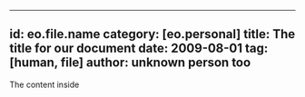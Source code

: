----
id: eo.file.name
category: [eo.personal]
title: The title for our document
date: 2009-08-01
tag: [human, file]
author: unknown person too
----

The content inside
